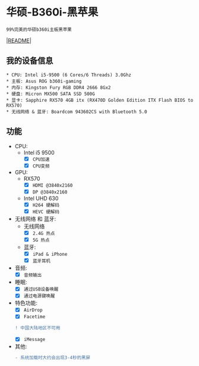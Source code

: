 # 华硕-B360i-黑苹果
    99%完美的华硕b360i主板黑苹果
|[README](./README.md)|
## 我的设备信息
    * CPU: Intel i5-9500 (6 Cores/6 Threads) 3.0Ghz  
    * 主板: Asus ROG b360i-gaming  
    * 内存: Kingston Fury RGB DDR4 2666 8Gx2  
    * 硬盘: Micron MX500 SATA SSD 500G  
    * 显卡: Sapphire RX570 4GB itx (RX470D Golden Edition ITX Flash BIOS to RX570)  
    * 无线网络 & 蓝牙: Boardcom 943602CS with Bluetooth 5.0  
## 功能
* CPU:
  * Intel i5 9500
    - [x] ```CPU加速```
    - [x] ```CPU变频```
* GPU:
  * RX570
    - [x] ```HDMI @3840x2160```
    - [x] ```DP @3840x2160```
  * Intel UHD 630
    - [x] ```H264 硬解码```
    - [x] ```HEVC 硬解码```
* 无线网络 和 蓝牙:
  * 无线网络
    - [x] ```2.4G 热点```
    - [x] ```5G 热点```
  * 蓝牙:
    - [x] ```iPad & iPhone```
    - [x] ```蓝牙耳机```
* 音频:
    - [x] ```音频输出```
* 睡眠:
    - [x] ```通过USB设备唤醒```
    - [x] ```通过电源键唤醒```
* 特色功能:
    - [x] ```AirDrop```
    - [x] ```Facetime```
    ```diff
    ! 中国大陆地区不可用
    ```
    - [x] ```iMessage```
* 其他:
    ```diff
    - 系统加载时大约会出现3-4秒的黑屏
    ```
